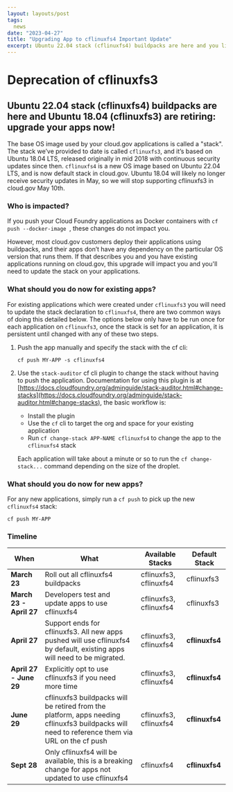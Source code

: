 ```yaml
---
layout: layouts/post
tags:
  news
date: "2023-04-27"
title: "Upgrading App to cflinuxfs4 Important Update" 
excerpt: Ubuntu 22.04 stack (cflinuxfs4) buildpacks are here and you likely need to upgrade your existing apps to use the new stack!
---
```


# Deprecation of cflinuxfs3

## Ubuntu 22.04 stack (cflinuxfs4) buildpacks are here and Ubuntu 18.04 (cflinuxfs3) are retiring: upgrade your apps now!


The base OS image used by your cloud.gov applications is called a "stack". The stack we’ve provided to date is called `cflinuxfs3`, and it’s based on Ubuntu 18.04 LTS, released originally in mid 2018 with continuous security updates since then. `cflinuxfs4` is a new OS image based on Ubuntu 22.04 LTS, and is now default stack in cloud.gov. Ubuntu 18.04 will likely no longer receive security updates in May, so we will stop supporting cflinuxfs3 in cloud.gov May 10th.

### Who is impacted?

If you push your Cloud Foundry applications as Docker containers with `cf push --docker-image `, these changes do not impact you.

However, most cloud.gov customers deploy their applications using buildpacks, and their apps don’t have any dependency on the particular OS version that runs them. If that describes you and you have existing applications running on cloud.gov, this upgrade will impact you and you'll need to update the stack on your applications.


### What should you do now for existing apps?


For existing applications which were created under `cflinuxfs3` you will need to update the stack declaration to `cflinuxfs4`, there are two common ways of doing this detailed below.  The options below only have to be run once for each application on `cflinuxfs3`, once the stack is set for an application, it is persistent until changed with any of these two steps. 

1. Push the app manually and specify the stack with the cf cli:

   ```
   cf push MY-APP -s cflinuxfs4
   ```

2. Use the `stack-auditor` cf cli plugin to change the stack without having to push the application.  Documentation for using this plugin is at [https://docs.cloudfoundry.org/adminguide/stack-auditor.html#change-stacks](https://docs.cloudfoundry.org/adminguide/stack-auditor.html#change-stacks), the basic workflow is:

   - Install the plugin
   - Use the `cf` cli to target the org and space for your existing application
   - Run `cf change-stack APP-NAME cflinuxfs4` to change the app to the `cflinuxfs4` stack

   Each application will take about a minute or so to run the `cf change-stack...` command depending on the size of the droplet.  


### What should you do now for new apps?

For any new applications, simply run a `cf push` to pick up the new `cflinuxfs4` stack:

```
cf push MY-APP
```



### Timeline

| When | What | Available Stacks | Default Stack |
| ----------------|-------------|------------------|---------------|
| **March 23** | Roll out all cflinuxfs4 buildpacks | cflinuxfs3, cflinuxfs4 | cflinuxfs3
| **March 23 - April 27** | Developers test and update apps to use cflinuxfs4 | cflinuxfs3, cflinuxfs4 | cflinuxfs3
| **April 27** | Support ends for cflinuxfs3.  All new apps pushed will use cflinuxfs4 by default, existing apps will need to be migrated.  | cflinuxfs3, cflinuxfs4 | **cflinuxfs4**
| **April 27 - June 29** | Explicitly opt to use cflinuxfs3 if you need more time | cflinuxfs3, cflinuxfs4 | **cflinuxfs4**
| **June 29**  | cflinuxfs3 buildpacks will be retired from the platform, apps needing cflinuxfs3 buildpacks will need to reference them via URL on the cf push |  cflinuxfs3, cflinuxfs4 | **cflinuxfs4**
| **Sept 28** | Only cflinuxfs4 will be available, this is a breaking change for apps not updated to use cflinuxfs4 |  cflinuxfs4 | **cflinuxfs4**

